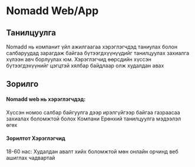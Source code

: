 <h1>Nomadd Web/App</h1>

<h2>Танилцуулга</h2>

<p>Nomadd нь компанит үйл ажилгаагаа хэрэглэгчдэд таниулах болон салбаруудад зарагдаж байгаа бүтээгдхүүнүүдийг танилцуулах захиалга хүлээн авч борлуулах юм. 
Хэрэглэгчид өөрсдийн хүссэн бүтээгдэхүүнийг цэгцтэй хялбар байдлаар олж худалдан авах</p>


<h2>Зорилго</h2>

<h4>Nomadd web нь хэрэглэгчдэд:</h4>

<p>Хүссэн номоо салбар байгуулга дээр ирэлгүйгээр байгаа газраасаа захиалах боломжтой болох
Компани Ерөнхий танилцуулга мэдээлэл өгөх</p>

<h4>Зорилтот Хэрэглэгчид</h4>

<p>18-60 нас: Худалдан авалт хийх боломжтой мөн онлайн орчинд веб ашиглах чадвартай</p>

